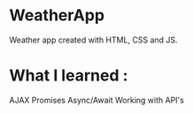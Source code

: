 # WeatherApp

Weather app created with HTML, CSS and JS.

# What I learned :
AJAX
Promises
Async/Await
Working with API's
